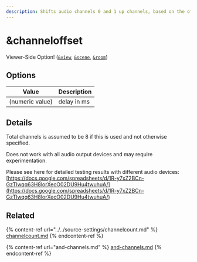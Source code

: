 ```yaml
---
description: Shifts audio channels 0 and 1 up channels, based on the offset value
---
```


# \&channeloffset

Viewer-Side Option! ([`&view`](view.md), [`&scene`](scene.md), [`&room`](../../general-settings/room.md))

## Options

| Value           | Description |
| --------------- | ----------- |
| (numeric value) | delay in ms |

## Details

Total channels is assumed to be 8 if this is used and not otherwise specified.

Does not work with all audio output devices and may require experimentation.

Please see here for detailed testing results with different audio devices: [https://docs.google.com/spreadsheets/d/1R-y7xZ2BCn-GzTlwqq63H8lorXecO02DU9Hu4twuhuA/](https://docs.google.com/spreadsheets/d/1R-y7xZ2BCn-GzTlwqq63H8lorXecO02DU9Hu4twuhuA/)

## Related

{% content-ref url="../../source-settings/channelcount.md" %}
[channelcount.md](../../source-settings/channelcount.md)
{% endcontent-ref %}

{% content-ref url="and-channels.md" %}
[and-channels.md](and-channels.md)
{% endcontent-ref %}
